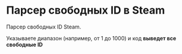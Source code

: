 # Парсер свободных ID в Steam
Парсер свободных ID Steam.

Указываете диапазон (например, от 1 до 1000) и код **выведет все свободные ID**
